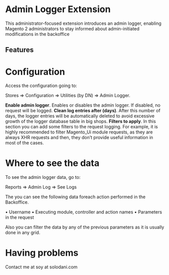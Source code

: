 # Admin Logger Extension

This administrator-focused extension introduces an admin logger, enabling Magento 2 administrators to stay informed about admin-initiated modifications in the backoffice

## Features

# Configuration

Access the configuration going to:

  Stores => Configuration => Utilities (by DN) => Admin Logger.

**Enable admin logger**. Enables or disables the admin logger. If disabled, no request will be logged.
**Clean log entries after (days)**. After this number of days, the logger entries will be automatically deleted to avoid excessive growth of the logger database table in big shops.
**Filters to apply**. In this section you can add some filters to the request logging. For example, it is highly recommended to filter Magento_Ui module requests, as they are always XHR requests and then, they don’t provide useful information in most of the cases.

# Where to see the data

To see the admin logger data, go to:

  Reports => Admin Log => See Logs

The you can see the following data foreach action performed in the Backoffice.

•	Username 
•	Executing module, controller and action names
•	Parameters in the request

Also you can filter the data by any of the previous parameters as it is usually done in any grid.

# Having problems

Contact me at soy at solodani.com
